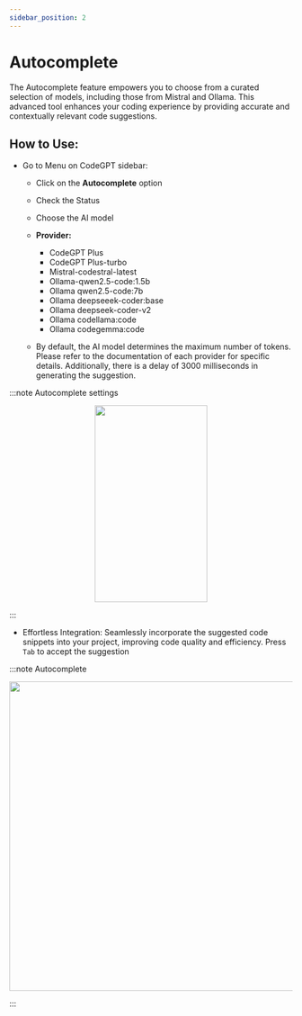 ```yaml
---
sidebar_position: 2
---
```


# Autocomplete

The Autocomplete feature empowers you to choose from a curated selection of models, including those from Mistral and Ollama. This advanced tool enhances your coding experience by providing accurate and contextually relevant code suggestions.

## How to Use:
- Go to Menu on CodeGPT sidebar:
    - Click on the **Autocomplete** option
    - Check the Status
    - Choose the AI model
    - **Provider:**
        - CodeGPT Plus
        - CodeGPT Plus-turbo
        - Mistral-codestral-latest
        - Ollama-qwen2.5-code:1.5b
        - Ollama qwen2.5-code:7b
        - Ollama deepseeek-coder:base
        - Ollama deepseek-coder-v2
        - Ollama codellama:code
        - Ollama codegemma:code

    - By default, the AI model determines the maximum number of tokens. Please refer to the documentation of each provider for specific details. Additionally, there is a delay of 3000 milliseconds in generating the suggestion.

:::note Autocomplete settings
<p align="center">
      <img width="200" height="350" src="!https://github.com/user-attachments/assets/2248e837-c4aa-40ac-8afd-4fb3971f3dae" />
</p>
:::

- Effortless Integration: Seamlessly incorporate the suggested code snippets into your project, improving code quality and efficiency. Press `Tab` to accept the suggestion

:::note Autocomplete
<p align="center">
      <img width="750" height="550" src="" />
</p>

:::
